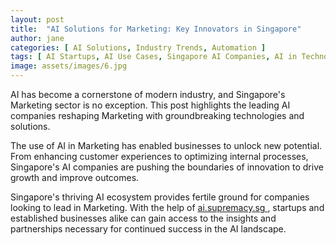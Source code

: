 ```yaml
---
layout: post
title:  "AI Solutions for Marketing: Key Innovators in Singapore"
author: jane
categories: [ AI Solutions, Industry Trends, Automation ]
tags: [ AI Startups, AI Use Cases, Singapore AI Companies, AI in Technology ]
image: assets/images/6.jpg
---
```


AI has become a cornerstone of modern industry, and Singapore's Marketing sector is no exception. This post highlights the leading AI companies reshaping Marketing with groundbreaking technologies and solutions.

The use of AI in Marketing has enabled businesses to unlock new potential. From enhancing customer experiences to optimizing internal processes, Singapore's AI companies are pushing the boundaries of innovation to drive growth and improve outcomes.

Singapore's thriving AI ecosystem provides fertile ground for companies looking to lead in Marketing. With the help of <a href="https://ai.supremacy.sg" target="_blank"> ai.supremacy.sg </a>, startups and established businesses alike can gain access to the insights and partnerships necessary for continued success in the AI landscape.
